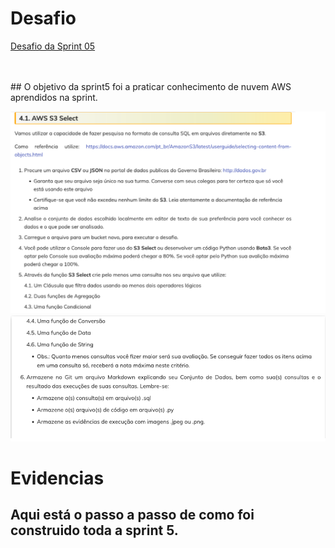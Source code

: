 # Desafio
[Desafio da Sprint 05](https://github.com/rafaelkabata/ProgramaBolsasPB/tree/main/Sprint%205/Desafio)

<br><br> ## O objetivo da sprint5 foi a praticar conhecimento de nuvem AWS aprendidos na sprint.

![Diagrama](https://github.com/rafaelkabata/ProgramaBolsasPB/blob/main/Sprint%205/evidencias/obj_desafio_1.png)
![Diagrama](https://github.com/rafaelkabata/ProgramaBolsasPB/blob/main/Sprint%205/evidencias/obj_desafio_2.png)
<br/>
</div>

# Evidencias

## Aqui está o passo a passo de como foi construido toda a sprint 5.
